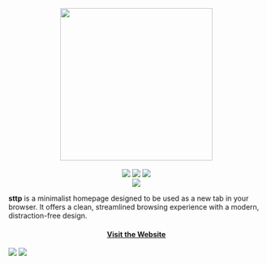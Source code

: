 <p align="center">
    <a href="https://github.com/m0cb/sttp/">
        <img src="https://i.imgur.com/FGINGep.png" width="300"></a>
    <br><br>
    <a href="https://react.dev/"><img src="https://img.shields.io/badge/react-%2320232a.svg?style=flat&logo=react&logoColor=%2361DAFB"></a>
    <a href="https://vitejs.dev/"><img src="https://img.shields.io/badge/vite-%23646CFF.svg?style=flat&logo=vite&logoColor=white"></a>
    <a href="https://www.npmjs.com/"><img src="https://img.shields.io/badge/NPM-%23CB3837.svg?style=flat&logo=npm&logoColor=white"></a>
    <br>
    <a href="https://pages.github.com/"><img src="https://img.shields.io/badge/github%20pages-121013?style=flat&logo=github&logoColor=white"></a>
</p>

**sttp** is a minimalist homepage designed to be used as a new tab in your browser. It offers a clean, streamlined browsing experience with a modern, distraction-free design.

<h4 align="center">
  <a href="https://m0cb.github.io/sttp">Visit the Website</a>
</h4>

<img src="https://i.imgur.com/gJjuPwa.png">
<img src="https://i.imgur.com/P09xCAJ.png">
